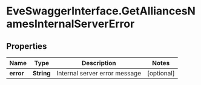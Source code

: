 # EveSwaggerInterface.GetAlliancesNamesInternalServerError

## Properties
Name | Type | Description | Notes
------------ | ------------- | ------------- | -------------
**error** | **String** | Internal server error message | [optional] 


